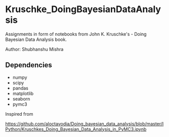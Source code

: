 # Kruschke_DoingBayesianDataAnalysis

Assignments in form of notebooks from John K. Kruschke's - Doing Bayesian Data Analysis book. 

Author: Shubhanshu Mishra

## Dependencies
* numpy
* scipy
* pandas
* matplotlib
* seaborn
* pymc3

Inspired from

https://github.com/aloctavodia/Doing_bayesian_data_analysis/blob/master/IPython/Kruschkes_Doing_Bayesian_Data_Analysis_in_PyMC3.ipynb


